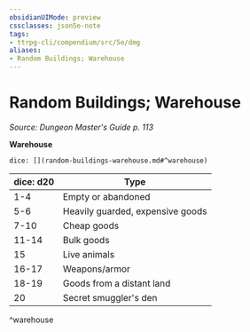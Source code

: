 ```yaml
---
obsidianUIMode: preview
cssclasses: json5e-note
tags:
- ttrpg-cli/compendium/src/5e/dmg
aliases:
- Random Buildings; Warehouse
---
```

# Random Buildings; Warehouse
*Source: Dungeon Master's Guide p. 113* 

**Warehouse**

`dice: [](random-buildings-warehouse.md#^warehouse)`

| dice: d20 | Type |
|-----------|------|
| 1-4 | Empty or abandoned |
| 5-6 | Heavily guarded, expensive goods |
| 7-10 | Cheap goods |
| 11-14 | Bulk goods |
| 15 | Live animals |
| 16-17 | Weapons/armor |
| 18-19 | Goods from a distant land |
| 20 | Secret smuggler's den |
^warehouse